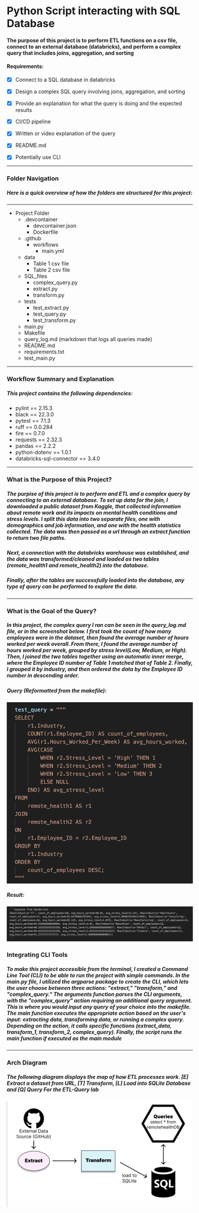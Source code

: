 


# Python Script interacting with SQL Database
#### The purpose of this project is to perform ETL functions on a csv file, connect to an external database (databricks), and perform a complex query that includes joins, aggregation, and sorting

#### Requirements:

- [X] Connect to a SQL database in databricks
- [X] Design a complex SQL query involving joins, aggregation, and sorting
- [X] Provide an explanation for what the query is doing and the expected results
- [X] CI/CD pipeline
- [X] Written or video explanation of the query
- [X] README.md
- [X] Potentially use CLI


---
### Folder Navigation
##### Here is a quick overview of how the folders are structured for this project:
---
- Project Folder
    - .devcontainer
        - devcontainer.json
        - Dockerfile
    - .github
        - workflows
            - main.yml
    - data
        - Table 1 csv file
        - Table 2 csv file
    - SQL_files
        - complex_query.py
        - extract.py
        - transform.py
    - tests
        - test_extract.py
        - test_query.py
        - test_transform.py
    - main.py
    - Makefile
    - query_log.md (markdown that logs all queries made)
    - README.md
    - requirements.txt
    - test_main.py
---
### Workflow Summary and Explanation
##### This project contains the following dependencies:
- pylint == 2.15.3
- black == 22.3.0
- pytest == 7.1.3
- ruff == 0.0.284
- fire == 0.7.0
- requests == 2.32.3
- pandas == 2.2.2
- python-dotenv == 1.0.1
- databricks-sql-connector == 3.4.0
---
### What is the Purpose of this Project?
##### The purpise of this project is to perform and ETL and a complex query by connecting to an external database. To set up data for the join, I downloaded a public dataset from Kaggle, that collected information about remote work and its impacts on mental health conditions and stress levels. I split this data into two separate files, one with demographics and job information, and one with the health statistics collected. The data was then passed as a url through an extract function to return two file paths. 

##### Next, a connection with the databricks warehouse was established, and the data was transformed/cleaned and loaded as two tables (remote_health1 and remote_health2) into the database. 

##### Finally, after the tables are successfully loaded into the database, any type of query can be performed to explore the data. 

___
### What is the Goal of the Query?
##### In this project, the complex query I ran can be seen in the query_log.md file, or in the screenshot below. I first took the count of how many employees were in the dataset, then found the average number of hours worked per week overall. From there, I found the average number of hours worked per week, grouped by stress level(Low, Medium, or High). Then, I joined the two tables together using an automatic inner merge, where the Employee ID number of Table 1 matched that of Table 2. Finally, I grouped it by industry, and then ordered the data by the Employee ID number in descending order.

##### Query (Reformatted from the makefile):
![alt text](query_image.png)

##### Result:
![alt text](query_result.png)

### Integrating CLI Tools 
##### To make this project accessible from the terminal, I created a Command Line Tool (CLI) to be able to run the project with simple commands. In the main.py file, I utilized the argparse package to create the CLI, which lets the user choose between three actions: "extract," "transform," and "complex_query." The arguments function parses the CLI arguments, with the "complex_query" action requiring an additional query argument. This is where you would input any query of your choice into the makefile. The main function executes the appropriate action based on the user's input: extracting data, transforming data, or running a complex query. Depending on the action, it calls specific functions (extract_data, transform_1, transform_2, complex_query). Finally, the script runs the main function if executed as the main module
___
### Arch Diagram 
##### The following diagram displays the map of how ETL processes work. [E] Extract a dataset from URL, [T] Transform, [L] Load into SQLite Database and [Q] Query For the ETL-Query lab
![alt text](<ETL_diagram copy.png>)


